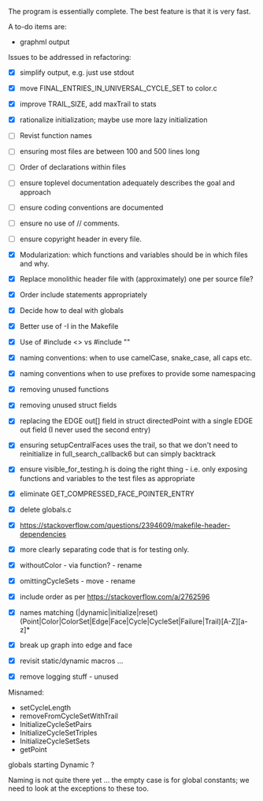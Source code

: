 The program is essentially complete. The best feature is that it is very fast.

A to-do items are:
- graphml output

Issues to be addressed in refactoring:
- [x] simplify output, e.g. just use stdout
- [x] move FINAL_ENTRIES_IN_UNIVERSAL_CYCLE_SET to color.c
- [x] improve TRAIL_SIZE, add maxTrail to stats
- [x] rationalize initialization; maybe use more lazy initialization
- [ ] Revist function names
- [ ] ensuring most files are between 100 and 500 lines long
- [ ] Order of declarations within files
- [ ] ensure toplevel documentation adequately describes the goal and approach
- [ ] ensure coding conventions are documented
- [ ] ensure no use of // comments.
- [ ] ensure copyright header in every file.
- [x] Modularization: which functions and variables should be in which files and why.
- [x] Replace monolithic header file with (approximately) one per source file?
- [x] Order include statements appropriately
- [x] Decide how to deal with globals
- [x] Better use of -I in the Makefile
- [x] Use of #include <> vs #include ""
- [x] naming conventions: when to use camelCase, snake_case, all caps etc.
- [x] naming conventions when to use prefixes to provide some namespacing
- [x] removing unused functions
- [x] removing unused struct fields
- [x] replacing the EDGE out[] field in struct directedPoint with a single EDGE out field (I never used the second entry)
- [x] ensuring setupCentralFaces uses the trail, so that we don't need to reinitialize in full_search_callback6 but can simply backtrack
- [x] ensure visible_for_testing.h is doing the right thing - i.e. only exposing functions and variables to the test files as appropriate
- [x] eliminate GET_COMPRESSED_FACE_POINTER_ENTRY
- [x] delete globals.c
- [x] https://stackoverflow.com/questions/2394609/makefile-header-dependencies
- [x] more clearly separating code that is for testing only.
- [x] withoutColor - via function? - rename
- [x] omittingCycleSets - move - rename
- [x] include order as per https://stackoverflow.com/a/2762596
- [x] names matching (|dynamic|initialize|reset)(Point|Color|ColorSet|Edge|Face|Cycle|CycleSet|Failure|Trail)[A-Z][a-z]*
- [x] break up graph into edge and face
- [x] revisit static/dynamic macros ...
- [x] remove logging stuff - unused


Misnamed:
- setCycleLength
- removeFromCycleSetWithTrail
- InitializeCycleSetPairs
- InitializeCycleSetTriples
- InitializeCycleSetSets
- getPoint

globals starting Dynamic ?

Naming is not quite there yet ... the empty case is for global constants; we need to look at the exceptions
to these too.

